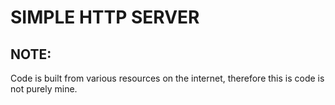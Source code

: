 # SIMPLE HTTP SERVER

## NOTE:

Code is built from various resources on the internet, therefore this is code is not purely mine.
